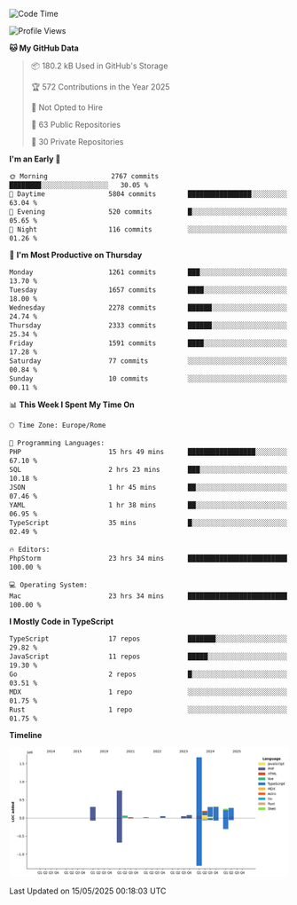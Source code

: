 <!--START_SECTION:waka-->
![Code Time](http://img.shields.io/badge/Code%20Time-5%2C975%20hrs%2027%20mins-blue)

![Profile Views](http://img.shields.io/badge/Profile%20Views-0-blue)

**🐱 My GitHub Data** 

> 📦 180.2 kB Used in GitHub's Storage 
 > 
> 🏆 572 Contributions in the Year 2025
 > 
> 🚫 Not Opted to Hire
 > 
> 📜 63 Public Repositories 
 > 
> 🔑 30 Private Repositories 
 > 
**I'm an Early 🐤** 

```text
🌞 Morning                2767 commits        ████████░░░░░░░░░░░░░░░░░   30.05 % 
🌆 Daytime                5804 commits        ████████████████░░░░░░░░░   63.04 % 
🌃 Evening                520 commits         █░░░░░░░░░░░░░░░░░░░░░░░░   05.65 % 
🌙 Night                  116 commits         ░░░░░░░░░░░░░░░░░░░░░░░░░   01.26 % 
```
📅 **I'm Most Productive on Thursday** 

```text
Monday                   1261 commits        ███░░░░░░░░░░░░░░░░░░░░░░   13.70 % 
Tuesday                  1657 commits        ████░░░░░░░░░░░░░░░░░░░░░   18.00 % 
Wednesday                2278 commits        ██████░░░░░░░░░░░░░░░░░░░   24.74 % 
Thursday                 2333 commits        ██████░░░░░░░░░░░░░░░░░░░   25.34 % 
Friday                   1591 commits        ████░░░░░░░░░░░░░░░░░░░░░   17.28 % 
Saturday                 77 commits          ░░░░░░░░░░░░░░░░░░░░░░░░░   00.84 % 
Sunday                   10 commits          ░░░░░░░░░░░░░░░░░░░░░░░░░   00.11 % 
```


📊 **This Week I Spent My Time On** 

```text
🕑︎ Time Zone: Europe/Rome

💬 Programming Languages: 
PHP                      15 hrs 49 mins      █████████████████░░░░░░░░   67.10 % 
SQL                      2 hrs 23 mins       ███░░░░░░░░░░░░░░░░░░░░░░   10.18 % 
JSON                     1 hr 45 mins        ██░░░░░░░░░░░░░░░░░░░░░░░   07.46 % 
YAML                     1 hr 38 mins        ██░░░░░░░░░░░░░░░░░░░░░░░   06.95 % 
TypeScript               35 mins             █░░░░░░░░░░░░░░░░░░░░░░░░   02.49 % 

🔥 Editors: 
PhpStorm                 23 hrs 34 mins      █████████████████████████   100.00 % 

💻 Operating System: 
Mac                      23 hrs 34 mins      █████████████████████████   100.00 % 
```

**I Mostly Code in TypeScript** 

```text
TypeScript               17 repos            ███████░░░░░░░░░░░░░░░░░░   29.82 % 
JavaScript               11 repos            █████░░░░░░░░░░░░░░░░░░░░   19.30 % 
Go                       2 repos             █░░░░░░░░░░░░░░░░░░░░░░░░   03.51 % 
MDX                      1 repo              ░░░░░░░░░░░░░░░░░░░░░░░░░   01.75 % 
Rust                     1 repo              ░░░░░░░░░░░░░░░░░░░░░░░░░   01.75 % 
```



**Timeline**

![Lines of Code chart](https://raw.githubusercontent.com/frnwtr/frnwtr/main/assets/bar_graph.png)


 Last Updated on 15/05/2025 00:18:03 UTC
<!--END_SECTION:waka-->